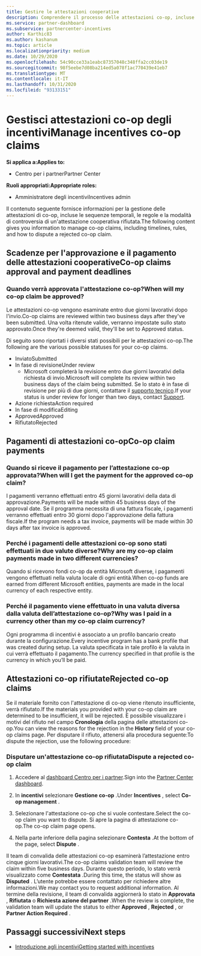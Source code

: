 ```yaml
---
title: Gestire le attestazioni cooperative
description: Comprendere il processo delle attestazioni co-op, incluse le scadenze, i problemi di valuta e come disputare un'attestazione co-op rifiutata.
ms.service: partner-dashboard
ms.subservice: partnercenter-incentives
author: Karthic83
ms.author: kashanum
ms.topic: article
ms.localizationpriority: medium
ms.date: 10/29/2020
ms.openlocfilehash: 54c90cce33a1eabc87357048c348ffa2cc03de19
ms.sourcegitcommit: 98f5eebe7d08ba214ed5a078f1ac770439e41eb7
ms.translationtype: MT
ms.contentlocale: it-IT
ms.lasthandoff: 10/31/2020
ms.locfileid: "93133151"
---
```

# <a name="manage-incentives-co-op-claims"></a><span data-ttu-id="50118-103">Gestisci attestazioni co-op degli incentivi</span><span class="sxs-lookup"><span data-stu-id="50118-103">Manage incentives co-op claims</span></span>

<span data-ttu-id="50118-104">**Si applica a:**</span><span class="sxs-lookup"><span data-stu-id="50118-104">**Applies to:**</span></span>

- <span data-ttu-id="50118-105">Centro per i partner</span><span class="sxs-lookup"><span data-stu-id="50118-105">Partner Center</span></span>

<span data-ttu-id="50118-106">**Ruoli appropriati:**</span><span class="sxs-lookup"><span data-stu-id="50118-106">**Appropriate roles:**</span></span>

- <span data-ttu-id="50118-107">Amministratore degli incentivi</span><span class="sxs-lookup"><span data-stu-id="50118-107">Incentives admin</span></span>

<span data-ttu-id="50118-108">Il contenuto seguente fornisce informazioni per la gestione delle attestazioni di co-op, incluse le sequenze temporali, le regole e la modalità di controversia di un'attestazione cooperativa rifiutata.</span><span class="sxs-lookup"><span data-stu-id="50118-108">The following content gives you information to manage co-op claims, including timelines, rules, and how to dispute a rejected co-op claim.</span></span>

## <a name="co-op-claims-approval-and-payment-deadlines"></a><span data-ttu-id="50118-109">Scadenze per l'approvazione e il pagamento delle attestazioni cooperative</span><span class="sxs-lookup"><span data-stu-id="50118-109">Co-op claims approval and payment deadlines</span></span>

### <a name="when-will-my-co-op-claim-be-approved"></a><span data-ttu-id="50118-110">Quando verrà approvata l'attestazione co-op?</span><span class="sxs-lookup"><span data-stu-id="50118-110">When will my co-op claim be approved?</span></span>

<span data-ttu-id="50118-111">Le attestazioni co-op vengono esaminate entro due giorni lavorativi dopo l'invio.</span><span class="sxs-lookup"><span data-stu-id="50118-111">Co-op claims are reviewed within two business days after they've been submitted.</span></span> <span data-ttu-id="50118-112">Una volta ritenute valide, verranno impostate sullo stato approvato.</span><span class="sxs-lookup"><span data-stu-id="50118-112">Once they're deemed valid, they'll be set to Approved status.</span></span>  

<span data-ttu-id="50118-113">Di seguito sono riportati i diversi stati possibili per le attestazioni co-op.</span><span class="sxs-lookup"><span data-stu-id="50118-113">The following are the various possible statuses for your co-op claims.</span></span>

- <span data-ttu-id="50118-114">Inviato</span><span class="sxs-lookup"><span data-stu-id="50118-114">Submitted</span></span>
- <span data-ttu-id="50118-115">In fase di revisione</span><span class="sxs-lookup"><span data-stu-id="50118-115">Under review</span></span>
  - <span data-ttu-id="50118-116">Microsoft completerà la revisione entro due giorni lavorativi della richiesta di invio.</span><span class="sxs-lookup"><span data-stu-id="50118-116">Microsoft will complete its review within two business days of the claim being submitted.</span></span> <span data-ttu-id="50118-117">Se lo stato è in fase di revisione per più di due giorni, contattare il [supporto tecnico](https://partner.microsoft.com/dashboard/support/incentives/servicerequests?category=incentives).</span><span class="sxs-lookup"><span data-stu-id="50118-117">If your status is under review for longer than two days, contact [Support](https://partner.microsoft.com/dashboard/support/incentives/servicerequests?category=incentives).</span></span>
- <span data-ttu-id="50118-118">Azione richiesta</span><span class="sxs-lookup"><span data-stu-id="50118-118">Action required</span></span>
- <span data-ttu-id="50118-119">In fase di modifica</span><span class="sxs-lookup"><span data-stu-id="50118-119">Editing</span></span>
- <span data-ttu-id="50118-120">Approved</span><span class="sxs-lookup"><span data-stu-id="50118-120">Approved</span></span>
- <span data-ttu-id="50118-121">Rifiutato</span><span class="sxs-lookup"><span data-stu-id="50118-121">Rejected</span></span>

## <a name="co-op-claim-payments"></a><span data-ttu-id="50118-122">Pagamenti di attestazioni co-op</span><span class="sxs-lookup"><span data-stu-id="50118-122">Co-op claim payments</span></span>

### <a name="when-will-i-get-the-payment-for-the-approved-co-op-claim"></a><span data-ttu-id="50118-123">Quando si riceve il pagamento per l’attestazione co-op approvata?</span><span class="sxs-lookup"><span data-stu-id="50118-123">When will I get the payment for the approved co-op claim?</span></span>

<span data-ttu-id="50118-124">I pagamenti verranno effettuati entro 45 giorni lavorativi della data di approvazione.</span><span class="sxs-lookup"><span data-stu-id="50118-124">Payments will be made within 45 business days of the approval date.</span></span> <span data-ttu-id="50118-125">Se il programma necessita di una fattura fiscale, i pagamenti verranno effettuati entro 30 giorni dopo l'approvazione della fattura fiscale.</span><span class="sxs-lookup"><span data-stu-id="50118-125">If the program needs a tax invoice, payments will be made within 30 days after tax invoice is approved.</span></span>

### <a name="why-are-my-co-op-claim-payments-made-in-two-different-currencies"></a><span data-ttu-id="50118-126">Perché i pagamenti delle attestazioni co-op sono stati effettuati in due valute diverse?</span><span class="sxs-lookup"><span data-stu-id="50118-126">Why are my co-op claim payments made in two different currencies?</span></span>

<span data-ttu-id="50118-127">Quando si ricevono fondi co-op da entità Microsoft diverse, i pagamenti vengono effettuati nella valuta locale di ogni entità.</span><span class="sxs-lookup"><span data-stu-id="50118-127">When co-op funds are earned from different Microsoft entities, payments are made in the local currency of each respective entity.</span></span>  

### <a name="why-was-i-paid-in-a-currency-other-than-my-co-op-claim-currency"></a><span data-ttu-id="50118-128">Perché il pagamento viene effettuato in una valuta diversa dalla valuta dell’attestazione co-op?</span><span class="sxs-lookup"><span data-stu-id="50118-128">Why was I paid in a currency other than my co-op claim currency?</span></span>

<span data-ttu-id="50118-129">Ogni programma di incentivi è associato a un profilo bancario creato durante la configurazione.</span><span class="sxs-lookup"><span data-stu-id="50118-129">Every incentive program has a bank profile that was created during setup.</span></span> <span data-ttu-id="50118-130">La valuta specificata in tale profilo è la valuta in cui verrà effettuato il pagamento.</span><span class="sxs-lookup"><span data-stu-id="50118-130">The currency specified in that profile is the currency in which you’ll be paid.</span></span>

## <a name="rejected-co-op-claims"></a><span data-ttu-id="50118-131">Attestazioni co-op rifiutate</span><span class="sxs-lookup"><span data-stu-id="50118-131">Rejected co-op claims</span></span>

<span data-ttu-id="50118-132">Se il materiale fornito con l'attestazione di co-op viene ritenuto insufficiente, verrà rifiutato.</span><span class="sxs-lookup"><span data-stu-id="50118-132">If the materials you provided with your co-op claim are determined to be insufficient, it will be rejected.</span></span> <span data-ttu-id="50118-133">È possibile visualizzare i motivi del rifiuto nel campo **Cronologia** della pagina delle attestazioni co-op.</span><span class="sxs-lookup"><span data-stu-id="50118-133">You can view the reasons for the rejection in the **History** field of your co-op claims page.</span></span> <span data-ttu-id="50118-134">Per disputare il rifiuto, attenersi alla procedura seguente:</span><span class="sxs-lookup"><span data-stu-id="50118-134">To dispute the rejection, use the following procedure:</span></span>

### <a name="dispute-a-rejected-co-op-claim"></a><span data-ttu-id="50118-135">Disputare un'attestazione co-op rifiutata</span><span class="sxs-lookup"><span data-stu-id="50118-135">Dispute a rejected co-op claim</span></span>

1. <span data-ttu-id="50118-136">Accedere al [dashboard Centro per i partner](https://partner.microsoft.com/dashboard/).</span><span class="sxs-lookup"><span data-stu-id="50118-136">Sign into the [Partner Center dashboard](https://partner.microsoft.com/dashboard/).</span></span>

2. <span data-ttu-id="50118-137">In **incentivi** selezionare **Gestione co-op** .</span><span class="sxs-lookup"><span data-stu-id="50118-137">Under **Incentives** , select **Co-op management** .</span></span>

3. <span data-ttu-id="50118-138">Selezionare l'attestazione co-op che si vuole contestare.</span><span class="sxs-lookup"><span data-stu-id="50118-138">Select the co-op claim you want to dispute.</span></span> <span data-ttu-id="50118-139">Si apre la pagina di attestazione co-op.</span><span class="sxs-lookup"><span data-stu-id="50118-139">The co-op claim page opens.</span></span>

4. <span data-ttu-id="50118-140">Nella parte inferiore della pagina selezionare **Contesta** .</span><span class="sxs-lookup"><span data-stu-id="50118-140">At the bottom of the page, select **Dispute** .</span></span>

<span data-ttu-id="50118-141">Il team di convalida delle attestazioni co-op esaminerà l’attestazione entro cinque giorni lavorativi.</span><span class="sxs-lookup"><span data-stu-id="50118-141">The co-op claims validation team will review the claim within five business days.</span></span> <span data-ttu-id="50118-142">Durante questo periodo, lo stato verrà visualizzato come **Contestata** .</span><span class="sxs-lookup"><span data-stu-id="50118-142">During this time, the status will show as **Disputed** .</span></span> <span data-ttu-id="50118-143">L’utente potrebbe essere contattato per richiedere altre informazioni.</span><span class="sxs-lookup"><span data-stu-id="50118-143">We may contact you to request additional information.</span></span> <span data-ttu-id="50118-144">Al termine della revisione, il team di convalida aggiornerà lo stato in **Approvata** , **Rifiutata** o **Richiesta azione del partner** .</span><span class="sxs-lookup"><span data-stu-id="50118-144">When the review is complete, the validation team will update the status to either **Approved** , **Rejected** , or **Partner Action Required** .</span></span>

## <a name="next-steps"></a><span data-ttu-id="50118-145">Passaggi successivi</span><span class="sxs-lookup"><span data-stu-id="50118-145">Next steps</span></span>

- [<span data-ttu-id="50118-146">Introduzione agli incentivi</span><span class="sxs-lookup"><span data-stu-id="50118-146">Getting started with incentives</span></span>](incentives-get-started-intro.md)

